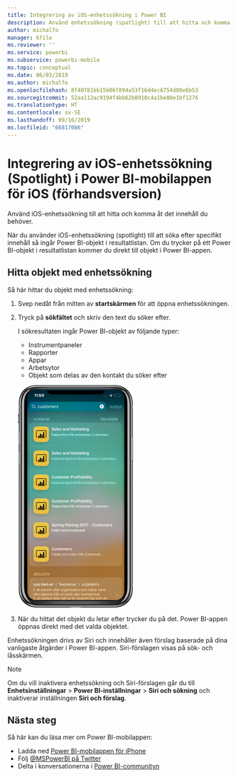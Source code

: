 ```yaml
---
title: Integrering av iOS-enhetssökning i Power BI
description: Använd enhetssökning (spotlight) till att hitta och komma åt det innehåll du behöver
author: michalfo
manager: kfile
ms.reviewer: ''
ms.service: powerbi
ms.subservice: powerbi-mobile
ms.topic: conceptual
ms.date: 06/03/2019
ms.author: michalfo
ms.openlocfilehash: 8f40781bb15b06f894a53f16d4ec6754d88e6b53
ms.sourcegitcommit: 52aa112ac9194f4bb62b0910c4a1be80e1bf1276
ms.translationtype: HT
ms.contentlocale: sv-SE
ms.lasthandoff: 09/16/2019
ms.locfileid: "66817086"
---
```

# <a name="ios-device-search-spotlight-integration-with-power-bi-mobile-ios-app-preview"></a>Integrering av iOS-enhetssökning (Spotlight) i Power BI-mobilappen för iOS (förhandsversion)
Använd iOS-enhetssökning till att hitta och komma åt det innehåll du behöver.

När du använder iOS-enhetssökning (spotlight) till att söka efter specifikt innehåll så ingår Power BI-objekt i resultatlistan. Om du trycker på ett Power BI-objekt i resultatlistan kommer du direkt till objekt i Power BI-appen.

## <a name="find-items-using-device-search"></a>Hitta objekt med enhetssökning

Så här hittar du objekt med enhetssökning:

1. Svep nedåt från mitten av **startskärmen** för att öppna enhetssökningen.

2. Tryck på **sökfältet** och skriv den text du söker efter.
 
   I sökresultaten ingår Power BI-objekt av följande typer:

    * Instrumentpaneler
    * Rapporter
    * Appar
    * Arbetsytor
    * Objekt som delas av den kontakt du söker efter

    ![Skärmbild som visar Power BI-sökresultat i iOS-enhetssökning](./media/mobile-apps-ios-siri-search/power-bi-spotlight-search.png)

 3. När du hittat det objekt du letar efter trycker du på det. Power BI-appen öppnas direkt med det valda objektet. 

Enhetssökningen drivs av Siri och innehåller även förslag baserade på dina vanligaste åtgärder i Power BI-appen. Siri-förslagen visas på sök- och låsskärmen.

>[!NOTE]
>
>Om du vill inaktivera enhetssökning och Siri-förslagen går du till **Enhetsinställningar** > **Power BI-inställningar** > **Siri och sökning** och inaktiverar inställningen **Siri och förslag**.
>

## <a name="next-steps"></a>Nästa steg
Så här kan du läsa mer om Power BI-mobilappen: 

* Ladda ned [Power BI-mobilappen för iPhone](http://go.microsoft.com/fwlink/?LinkId=522062)
* Följ [@MSPowerBI på Twitter](https://twitter.com/MSPowerBI)
* Delta i konversationerna i [Power BI-communityn](http://community.powerbi.com/)

